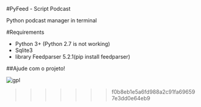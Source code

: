 
#PyFeed - Script Podcast

Python podcast manager in terminal

#Requirements

- Python 3+ (Python 2.7 is not working) 
- Sqlite3
- library Feedparser 5.2.1(pip install feedparser)


##Ajude com o projeto!

![gpl](https://upload.wikimedia.org/wikipedia/commons/thumb/9/93/GPLv3_Logo.svg/180px-GPLv3_Logo.svg.png)
>>>>>>> f0b8eb1e5a6fd988a2c91fa696597e3dd0e64eb9

